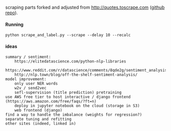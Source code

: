scraping parts forked and adjusted from http://quotes.toscrape.com ([github repo](https://github.com/scrapinghub/spidyquotes)).


#### Running

    python scrape_and_label.py --scrape --delay 10 --recalc


#### ideas
    summary / sentiment:
        https://elitedatascience.com/python-nlp-libraries
        https://www.reddit.com/r/datascience/comments/8qde2g/sentiment_analysis_in_python_any_pretrained_models/
        http://nlp.town/blog/off-the-shelf-sentiment-analysis/  
    model improvement:
        only user NER words
        w2v / send2vec
        sefl-supervision (title prediction) pretraining          
    use AWS free tier to host interactive / django frontend (https://aws.amazon.com/free/faqs/?ft=n)
        deploy in jupyter notebook on the cloud (storage in S3)
        web frontend (django)
    find a way to handle the imbalance (weights for regression?)    
    separate tuning and refitting
    other sites (indeed, linked in)
